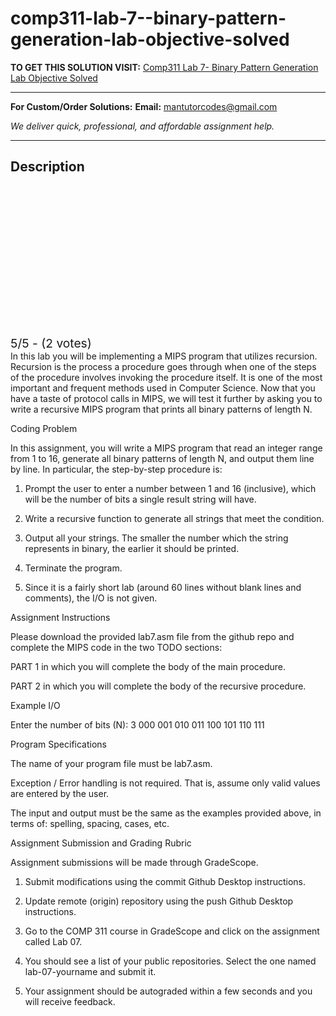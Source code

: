 # comp311-lab-7--binary-pattern-generation-lab-objective-solved
**TO GET THIS SOLUTION VISIT:** [Comp311 Lab 7- Binary Pattern Generation Lab Objective Solved](https://mantutor.com/product/comp311-binary-pattern-generation-lab-objective-solved/)


---

**For Custom/Order Solutions:** **Email:** mantutorcodes@gmail.com  

*We deliver quick, professional, and affordable assignment help.*

---

<h2>Description</h2>



<div class="kk-star-ratings kksr-auto kksr-align-center kksr-valign-top" data-payload="{&quot;align&quot;:&quot;center&quot;,&quot;id&quot;:&quot;115138&quot;,&quot;slug&quot;:&quot;default&quot;,&quot;valign&quot;:&quot;top&quot;,&quot;ignore&quot;:&quot;&quot;,&quot;reference&quot;:&quot;auto&quot;,&quot;class&quot;:&quot;&quot;,&quot;count&quot;:&quot;2&quot;,&quot;legendonly&quot;:&quot;&quot;,&quot;readonly&quot;:&quot;&quot;,&quot;score&quot;:&quot;5&quot;,&quot;starsonly&quot;:&quot;&quot;,&quot;best&quot;:&quot;5&quot;,&quot;gap&quot;:&quot;4&quot;,&quot;greet&quot;:&quot;Rate this product&quot;,&quot;legend&quot;:&quot;5\/5 - (2 votes)&quot;,&quot;size&quot;:&quot;24&quot;,&quot;title&quot;:&quot;Comp311 Lab 7- Binary Pattern Generation Lab Objective Solved&quot;,&quot;width&quot;:&quot;138&quot;,&quot;_legend&quot;:&quot;{score}\/{best} - ({count} {votes})&quot;,&quot;font_factor&quot;:&quot;1.25&quot;}">

<div class="kksr-stars">

<div class="kksr-stars-inactive">
            <div class="kksr-star" data-star="1" style="padding-right: 4px">


<div class="kksr-icon" style="width: 24px; height: 24px;"></div>
        </div>
            <div class="kksr-star" data-star="2" style="padding-right: 4px">


<div class="kksr-icon" style="width: 24px; height: 24px;"></div>
        </div>
            <div class="kksr-star" data-star="3" style="padding-right: 4px">


<div class="kksr-icon" style="width: 24px; height: 24px;"></div>
        </div>
            <div class="kksr-star" data-star="4" style="padding-right: 4px">


<div class="kksr-icon" style="width: 24px; height: 24px;"></div>
        </div>
            <div class="kksr-star" data-star="5" style="padding-right: 4px">


<div class="kksr-icon" style="width: 24px; height: 24px;"></div>
        </div>
    </div>

<div class="kksr-stars-active" style="width: 138px;">
            <div class="kksr-star" style="padding-right: 4px">


<div class="kksr-icon" style="width: 24px; height: 24px;"></div>
        </div>
            <div class="kksr-star" style="padding-right: 4px">


<div class="kksr-icon" style="width: 24px; height: 24px;"></div>
        </div>
            <div class="kksr-star" style="padding-right: 4px">


<div class="kksr-icon" style="width: 24px; height: 24px;"></div>
        </div>
            <div class="kksr-star" style="padding-right: 4px">


<div class="kksr-icon" style="width: 24px; height: 24px;"></div>
        </div>
            <div class="kksr-star" style="padding-right: 4px">


<div class="kksr-icon" style="width: 24px; height: 24px;"></div>
        </div>
    </div>
</div>


<div class="kksr-legend" style="font-size: 19.2px;">
            5/5 - (2 votes)    </div>
    </div>
In this lab you will be implementing a MIPS program that utilizes recursion. Recursion is the process a procedure goes through when one of the steps of the procedure involves invoking the procedure itself. It is one of the most important and frequent methods used in Computer Science. Now that you have a taste of protocol calls in MIPS, we will test it further by asking you to write a recursive MIPS program that prints all binary patterns of length N.

Coding Problem

In this assignment, you will write a MIPS program that read an integer range from 1 to 16, generate all binary patterns of length N, and output them line by line. In particular, the step-by-step procedure is:

1. Prompt the user to enter a number between 1 and 16 (inclusive), which will be the number of bits a single result string will have.

2. Write a recursive function to generate all strings that meet the condition.

3. Output all your strings. The smaller the number which the string represents in binary, the earlier it should be printed.

4. Terminate the program.

5. Since it is a fairly short lab (around 60 lines without blank lines and comments), the I/O is not given.

Assignment Instructions

Please download the provided lab7.asm file from the github repo and complete the MIPS code in the two TODO sections:

PART 1 in which you will complete the body of the main procedure.

PART 2 in which you will complete the body of the recursive procedure.

Example I/O

Enter the number of bits (N): 3 000 001 010 011 100 101 110 111

Program Specifications

The name of your program file must be lab7.asm.

Exception / Error handling is not required. That is, assume only valid values are entered by the user.

The input and output must be the same as the examples provided above, in terms of: spelling, spacing, cases, etc.

Assignment Submission and Grading Rubric

Assignment submissions will be made through GradeScope.

1. Submit modifications using the commit Github Desktop instructions.

2. Update remote (origin) repository using the push Github Desktop instructions.

3. Go to the COMP 311 course in GradeScope and click on the assignment called Lab 07.

5. You should see a list of your public repositories. Select the one named lab-07-yourname and submit it.

6. Your assignment should be autograded within a few seconds and you will receive feedback.

